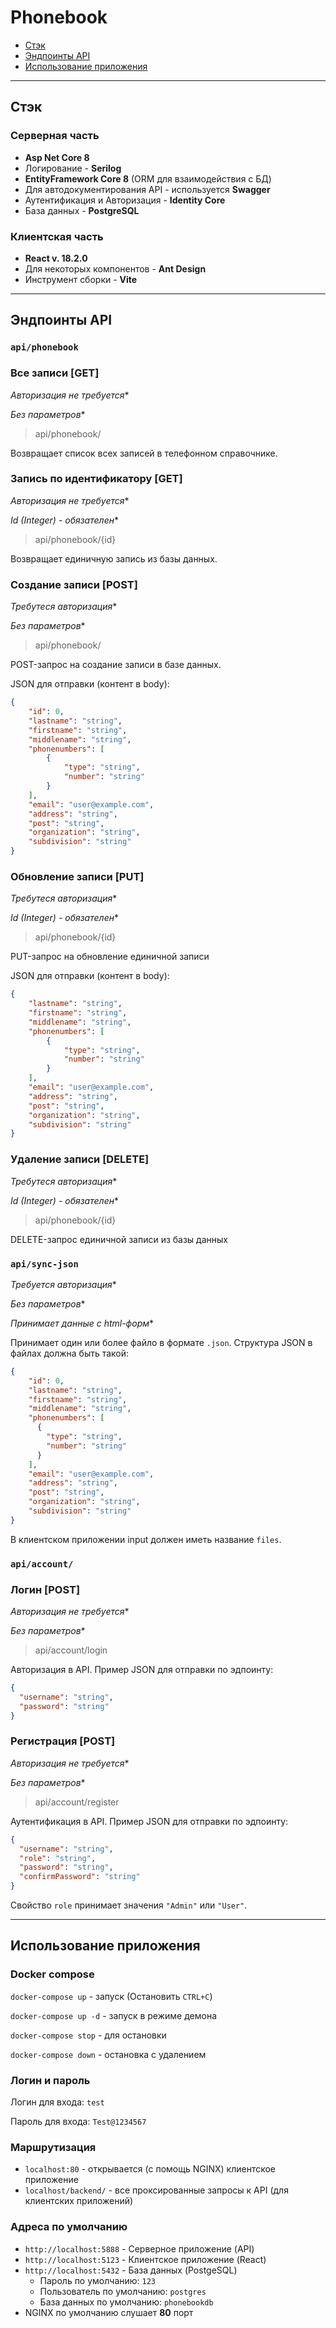 # Phonebook


- [Стэк](#стэк)
- [Эндпоинты API](#эндпоинты-api)
- [Использование приложения](#использование-приложения)

---

## Стэк
### Серверная часть
- **Asp Net Core 8**
- Логирование - **Serilog**
- **EntityFramework Core 8** (ORM для взаимодействия с БД)
- Для автодокументирования API - используется **Swagger**
- Аутентификация и Авторизация - **Identity Core**
- База данных - **PostgreSQL**

### Клиентская часть
- **React v. 18.2.0**
- Для некоторых компонентов - **Ant Design**
- Инструмент сборки - **Vite**

---

## Эндпоинты API

### `api/phonebook`

### Все записи [GET]

*Авторизация не требуется**

*Без параметров**
> api/phonebook/

Возвращает список всех записей в телефонном справочнике.

### Запись по идентификатору [GET]

*Авторизация не требуется**

*Id (Integer) - обязателен**
> api/phonebook/{id}

Возвращает единичную запись из базы данных.

### Создание записи [POST]

*Требутеся авторизация**

*Без параметров**
> api/phonebook/

POST-запрос на создание записи в базе данных.

JSON для отправки (контент в body):
```json
{
    "id": 0,
    "lastname": "string",
    "firstname": "string",
    "middlename": "string",
    "phonenumbers": [
        {
            "type": "string",
            "number": "string"
        }
    ],
    "email": "user@example.com",
    "address": "string",
    "post": "string",
    "organization": "string",
    "subdivision": "string"
}
```

### Обновление записи [PUT]

*Требутеся авторизация**

*Id (Integer) - обязателен**
> api/phonebook/{id}

PUT-запрос на обновление единичной записи

JSON для отправки (контент в body):
```json
{
    "lastname": "string",
    "firstname": "string",
    "middlename": "string",
    "phonenumbers": [
        {
            "type": "string",
            "number": "string"
        }
    ],
    "email": "user@example.com",
    "address": "string",
    "post": "string",
    "organization": "string",
    "subdivision": "string"
}
```

### Удаление записи [DELETE]

*Требутеся авторизация**

*Id (Integer) - обязателен**
> api/phonebook/{id}

DELETE-запрос единичной записи из базы данных

### `api/sync-json`

*Требуется авторизация**

*Без параметров**

*Принимает данные с html-форм**

Принимает один или более файло в формате `.json`. Структура JSON в файлах должна быть такой:
```json
{
    "id": 0,
    "lastname": "string",
    "firstname": "string",
    "middlename": "string",
    "phonenumbers": [
      {
        "type": "string",
        "number": "string"
      }
    ],
    "email": "user@example.com",
    "address": "string",
    "post": "string",
    "organization": "string",
    "subdivision": "string"
}
```

В клиентском приложении input должен иметь название `files`.

### `api/account/`

### Логин [POST]

*Авторизация не требуется**

*Без параметров**

> api/account/login

Авторизация в API. Пример JSON для отправки по эдпоинту:
```json
{
  "username": "string",
  "password": "string"
}
```

### Регистрация [POST]

*Авторизация не требуется**

*Без параметров**

> api/account/register

Аутентификация в API. Пример JSON для отправки по эдпоинту:
```json
{
  "username": "string",
  "role": "string",
  "password": "string",
  "confirmPassword": "string"
}
```
Свойство `role` принимает значения `"Admin"` или `"User"`.

---

## Использование приложения

### Docker compose
`docker-compose up` - запуск (Остановить `CTRL+C`)

`docker-compose up -d` - запуск в режиме демона

`docker-compose stop` - для остановки

`docker-compose down` - остановка с удалением

### Логин и пароль

Логин для входа: `test`

Пароль для входа: `Test@1234567`

### Маршрутизация

- `localhost:80` - открывается (с помощь NGINX) клиентское приложение
- `localhost/backend/` - все проксированные запросы к API (для клиентских приложений)

### Адреса по умолчанию

- `http://localhost:5888` - Серверное приложение (API)
- `http://localhost:5123` - Клиентское приложение (React)
- `http://localhost:5432` - База данных (PostgeSQL)
  - Пароль по умолчанию: `123`
  - Пользователь по умолчанию: `postgres`
  - База данных по умолчанию: `phonebookdb`
- NGINX по умолчанию слушает **80** порт

